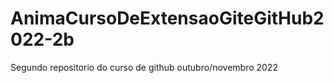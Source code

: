 # AnimaCursoDeExtensaoGiteGitHub2022-2b
Segundo repositorio do curso de github outubro/novembro 2022

